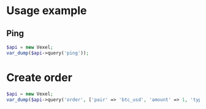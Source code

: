 # Usage example

## Ping
```php
$api = new Vexel;
var_dump($api->query('ping'));
```
# Create order
```php
$api = new Vexel;
var_dump($api->query('order', ['pair' => 'btc_usd', 'amount' => 1, 'type' => 'buy', 'method' => 'limit', 'price' => 1], 'POST', true));
```
